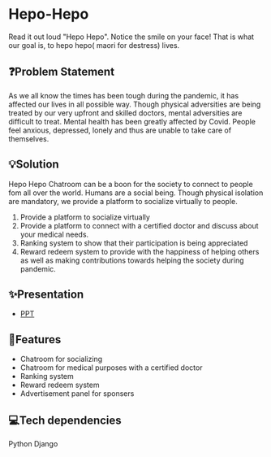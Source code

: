 # Hepo-Hepo
Read it out loud "Hepo Hepo". Notice the smile on your face! That is what our goal is, to hepo hepo( maori for destress) lives.

## ❓Problem Statement
As we all know the times has been tough during the pandemic, it has affected our lives in all possible way. Though physical adversities are being treated by our very upfront and skilled doctors, mental adversities are difficult to treat. Mental health has been greatly affected by Covid. People feel anxious, depressed, lonely and thus are unable to take care of themselves.

## 💡Solution
 Hepo Hepo Chatroom can be a boon for the society to connect to people fom all over the world. Humans are a social being. Though physical isolation are mandatory, we provide a platform to socialize virtually to people.
 1. Provide a platform to socialize virtually
 2. Provide a platform to connect with a certified doctor and discuss about your medical needs.
 3. Ranking system to show that their participation is being appreciated
 4. Reward redeem system to provide with the happiness of helping others as well as making contributions towards helping the society during pandemic.

## ✨Presentation
- [PPT](https://drive.google.com/file/d/1MnyJ1VMvgufMzgBIU8MSgwW1KyWqOoqf/view?usp=sharing)

## 🎯Features
* Chatroom for socializing
* Chatroom for medical purposes with a certified doctor 
* Ranking system 
* Reward redeem system 
* Advertisement panel for sponsers

## 💻Tech dependencies
Python
Django
